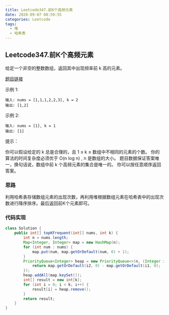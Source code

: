 ```yaml
---
title: Leetcode347.前K个高频元素
date: 2020-09-07 08:59:55
categories: Leetcode
tags:
  - 堆
  - 哈希表
---
```


## Leetcode347.前K个高频元素

给定一个非空的整数数组，返回其中出现频率前 k 高的元素。

 [题目链接](https://leetcode-cn.com/problems/top-k-frequent-elements
)

<!--more-->

示例 1:

```
输入: nums = [1,1,1,2,2,3], k = 2
输出: [1,2]
```



示例 2:

```
输入: nums = [1], k = 1
输出: [1]
```




提示：

你可以假设给定的 k 总是合理的，且 1 ≤ k ≤ 数组中不相同的元素的个数。
你的算法的时间复杂度必须优于 O(n log n) , n 是数组的大小。
题目数据保证答案唯一，换句话说，数组中前 k 个高频元素的集合是唯一的。
你可以按任意顺序返回答案。



### 思路

利用哈希表存储数组元素的出现次数，再利用堆根据数组元素在哈希表中的出现次数进行降序排序。最后返回前K个元素即可。



### 代码实现

```java
class Solution {
    public int[] topKFrequent(int[] nums, int k) {
        int n = nums.length;
        Map<Integer, Integer> map = new HashMap(n);
        for (int num : nums) {
            map.put(num, map.getOrDefault(num, 0) + 1);
        }
        PriorityQueue<Integer> heap = new PriorityQueue<>(n, (Integer i1, Integer i2) -> {
            return map.getOrDefault(i2, 0) - map.getOrDefault(i1, 0);
        });
        heap.addAll(map.keySet());
        int[] result = new int[k];
        for (int i = 0; i < k; i++) {
            result[i] = heap.remove();
        }
        return result;
    }
}
```

